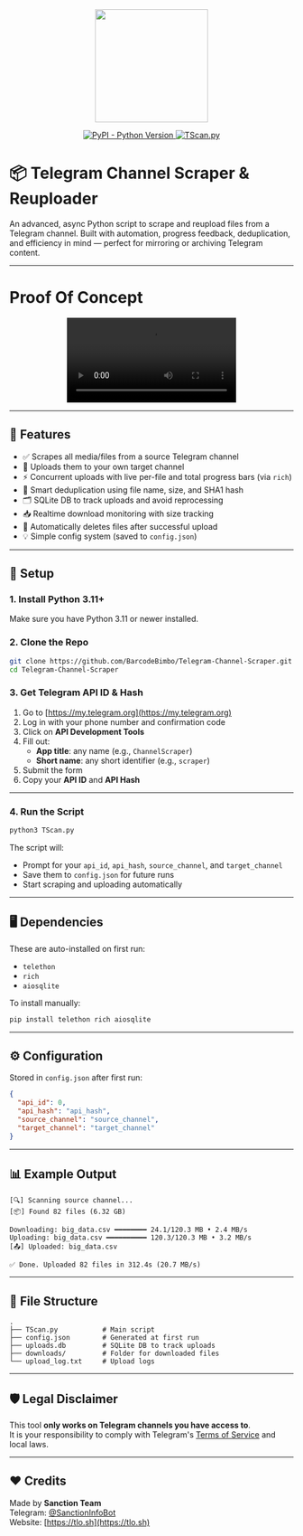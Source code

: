 <div align="center">
  <img src="https://github.com/user-attachments/assets/b6ce7b92-f871-4ba7-85c8-781c4e38e31d"" alt="" height="200">
</div>

<p align="center">
   
  <a href="https://www.python.org/downloads/">
    <img alt="PyPI - Python Version" src="https://img.shields.io/pypi/pyversions/Red-Discordbot">
  </a>
   
  <a href="https://github.com/BarcodeBimbo/Telegram-Channel-Scraper/blob/main/TScan.py">
    <img src="https://img.shields.io/badge/Telegram-python-red.svg" alt="TScan.py">
  </a>
  
</p>


# 📦 Telegram Channel Scraper & Reuploader

An advanced, async Python script to scrape and reupload files from a Telegram channel. Built with automation, progress feedback, deduplication, and efficiency in mind — perfect for mirroring or archiving Telegram content.

---
# Proof Of Concept

<div align="center">
  <video src="https://github.com/user-attachments/assets/15cc3636-b60c-40a0-b5f6-3a7396c1f0ea.mp4"></video>
</div>

---

## 🚀 Features

- ✅ Scrapes all media/files from a source Telegram channel  
- 🔄 Uploads them to your own target channel  
- ⚡ Concurrent uploads with live per-file and total progress bars (via `rich`)  
- 🧠 Smart deduplication using file name, size, and SHA1 hash  
- 🗂️ SQLite DB to track uploads and avoid reprocessing  
- 📥 Realtime download monitoring with size tracking  
- 🧹 Automatically deletes files after successful upload  
- 💡 Simple config system (saved to `config.json`)  

---

## 🔧 Setup

### 1. Install Python 3.11+
Make sure you have Python 3.11 or newer installed.

### 2. Clone the Repo

```bash
git clone https://github.com/BarcodeBimbo/Telegram-Channel-Scraper.git
cd Telegram-Channel-Scraper
```

### 3. Get Telegram API ID & Hash

1. Go to [https://my.telegram.org](https://my.telegram.org)
2. Log in with your phone number and confirmation code
3. Click on **API Development Tools**
4. Fill out:
   - **App title**: any name (e.g., `ChannelScraper`)
   - **Short name**: any short identifier (e.g., `scraper`)
5. Submit the form
6. Copy your **API ID** and **API Hash**

---

### 4. Run the Script

```bash
python3 TScan.py
```

The script will:
- Prompt for your `api_id`, `api_hash`, `source_channel`, and `target_channel`
- Save them to `config.json` for future runs
- Start scraping and uploading automatically

---

## 🖥️ Dependencies

These are auto-installed on first run:

- `telethon`  
- `rich`  
- `aiosqlite`  

To install manually:

```bash
pip install telethon rich aiosqlite
```

---

## ⚙️ Configuration

Stored in `config.json` after first run:

```json
{
  "api_id": 0,
  "api_hash": "api_hash",
  "source_channel": "source_channel",
  "target_channel": "target_channel"
}
```

---

## 📊 Example Output

```
[🔍] Scanning source channel...
[📦] Found 82 files (6.32 GB)

Downloading: big_data.csv ━━━━━━━━ 24.1/120.3 MB • 2.4 MB/s
Uploading: big_data.csv ━━━━━━━━━━ 120.3/120.3 MB • 3.2 MB/s
[📤] Uploaded: big_data.csv

✅ Done. Uploaded 82 files in 312.4s (20.7 MB/s)
```

---

## 📁 File Structure

```
.
├── TScan.py           # Main script
├── config.json        # Generated at first run
├── uploads.db         # SQLite DB to track uploads
├── downloads/         # Folder for downloaded files
└── upload_log.txt     # Upload logs
```

---

## 🛡️ Legal Disclaimer

This tool **only works on Telegram channels you have access to**.  
It is your responsibility to comply with Telegram's [Terms of Service](https://telegram.org/tos) and local laws.

---

## ❤️ Credits

Made by **Sanction Team**  
Telegram: [@SanctionInfoBot](https://t.me/SanctionInfoBot)  
Website: [https://tlo.sh](https://tlo.sh)
